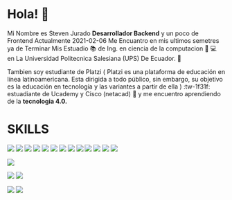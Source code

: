 
<!--
**Steven-Jurado/Steven-Jurado** is a ✨ _special_ ✨ repository because its `README.md` (this file) appears on your GitHub profile.

Here are some ideas to get you started:

- 🔭 I’m currently working on ...
- 🌱 I’m currently learning ...
- 👯 I’m looking to collaborate on ...
- 🤔 I’m looking for help with ...
- 💬 Ask me about ...
- 📫 How to reach me: ...
- 😄 Pronouns: ...
- ⚡ Fun fact: ...
-->

# Hola! :wave:
Mi Nombre es Steven Jurado **Desarrollador Backend** y un poco de Frontend Actualmente 2021-02-06  Me Encuantro en mis ultimos semetres ya  de Terminar Mis Estuadio :books: de Ing. en ciencia de la  computacion :100:  :computer:  en La Universidad Politecnica Salesiana (UPS)  De Ecuador. :pushpin:

Tambien soy estudiante de Platzi ( Platzi es una plataforma de educación en línea latinoamericana. Esta dirigida a todo público, sin embargo, su objetivo es la educación en tecnología y las variantes a partir de ella ) :tw-1f31f: estuadiante de Ucademy y Cisco (netacad) :satellite: y me encuentro aprendiendo de la **tecnologia 4.0.**



# SKILLS

[![](https://cdn.icon-icons.com/icons2/2415/PNG/128/git_plain_logo_icon_146507.png)](https://git-scm.com/)  [![](https://cdn.icon-icons.com/icons2/2415/PNG/128/bootstrap_plain_wordmark_logo_icon_146620.png)](https://getbootstrap.com/) [![](https://cdn.icon-icons.com/icons2/2415/PNG/128/html_original_wordmark_logo_icon_146478.png)](https://developer.mozilla.org/es/docs/Web/HTML) 
[![](https://cdn.icon-icons.com/icons2/2415/PNG/128/css_original_wordmark_logo_icon_146576.png)](https://developer.mozilla.org/es/docs/Web/CSS) [![](https://cdn.icon-icons.com/icons2/2415/PNG/128/python_original_logo_icon_146381.png)](https://developer.mozilla.org/es/docs/Web/CSS) [![](https://cdn.icon-icons.com/icons2/2415/PNG/128/linux_original_logo_icon_146433.png)](https://www.linux.org/) [![](https://cdn.icon-icons.com/icons2/2415/PNG/128/java_original_wordmark_logo_icon_146459.png)](https://www.java.com/es/) [![](https://cdn.icon-icons.com/icons2/2415/PNG/128/github_original_wordmark_logo_icon_146506.png)](https://github.com/)  [![](https://cdn.icon-icons.com/icons2/2415/PNG/128/csharp_original_logo_icon_146578.png)](https://docs.microsoft.com/en-us/dotnet/csharp/tour-of-csharp/) [![](https://cdn.icon-icons.com/icons2/2699/PNG/128/figma_logo_icon_170157.png)](https://www.figma.com/files/recent) [![](https://cdn.icon-icons.com/icons2/2415/PNG/128/mysql_original_wordmark_logo_icon_146417.png)](https://www.mysql.com/) [![](https://cdn.icon-icons.com/icons2/2107/PNG/128/file_type_php_icon_130266.png)](https://www.php.net/) [![](https://cdn.icon-icons.com/icons2/2107/PNG/128/file_type_arduino_icon_130743.png)](https://www.arduino.cc/) 


![](https://github-profile-summary-cards.vercel.app/api/cards/profile-details?username=steven-jurado&theme=github_dark)

![](https://github-profile-summary-cards.vercel.app/api/cards/repos-per-language?username=steven-jurado&theme=github_dark) ![](https://github-profile-summary-cards.vercel.app/api/cards/most-commit-language?username=steven-jurado&theme=github_dark)

![](https://github-profile-summary-cards.vercel.app/api/cards/stats?username=steven-jurado&theme=github_dark) ![](https://github-profile-summary-cards.vercel.app/api/cards/productive-time?username=steven-jurado&theme=github_dark)

